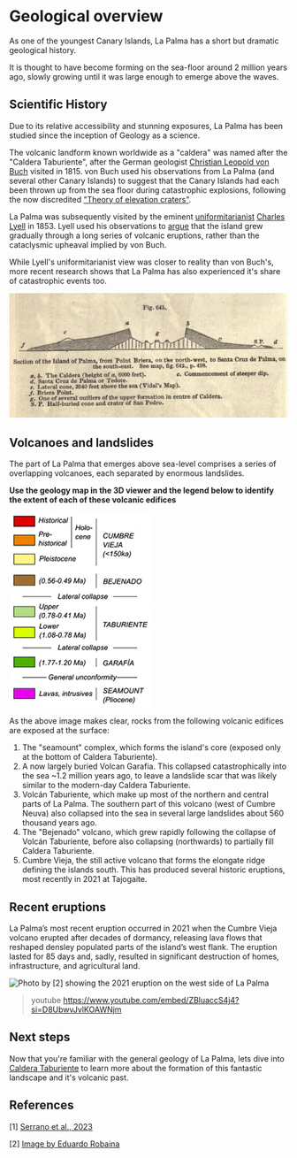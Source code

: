 
# Geological overview

As one of the youngest Canary Islands, La Palma has a short but dramatic geological history. 

It is thought to have become forming on the sea-floor around 2 million years ago, slowly growing until it was large enough to emerge above the waves.

## Scientific History

Due to its relative accessibility and stunning exposures, La Palma has been studied since the inception of Geology as a science.

The volcanic landform known worldwide as a "caldera" was named after the "Caldera Taburiente", after the German geologist [Christian Leopold von Buch](https://www.encyclopedia.com/science/dictionaries-thesauruses-pictures-and-press-releases/buch-christian-leopold-von) visited in 1815. von Buch used his observations from La Palma (and several other Canary Islands) to suggest that the Canary Islands had each been thrown up from the sea floor during catastrophic explosions, following the now discredited ["Theory of elevation craters"](https://en.wikipedia.org/wiki/Elevation_crater).

La Palma was subsequently visited by the eminent  [uniformitarianist](https://en.wikipedia.org/wiki/Uniformitarianism) [Charles Lyell](https://en.wikipedia.org/wiki/Charles_Lyell) in 1853. Lyell used his observations to [argue](https://pubs.geoscienceworld.org/gsl/books/edited-volume/1657/chapter-abstract/107471535/The-geological-travels-of-Sir-Charles-Lyell-in) that the island grew gradually through a long series of volcanic eruptions, rather than the cataclysmic upheaval implied by von Buch.   

While Lyell's uniformitarianist view was closer to reality than von Buch's, more recent research shows that La Palma has also experienced it's share of catastrophic events too. 

![A cross-section across La Palma created by Charles Lyell following his visit. This clearly distinguishes the dense and heavily intruded basalts formed below sea level and overlying volcanic flows and deposits formed once the volcano emerged from the ocean.](./img/lyellSection.jpg)

## Volcanoes and landslides

The part of La Palma that emerges above sea-level comprises a series of overlapping volcanoes, each separated by enormous landslides. 

**Use the geology map in the 3D viewer and the legend below to identify the extent of each of these volcanic edifices**

![Legend for the geological map of La Palma, as adapted from [1]. Click the `geology` button in the 3D viewer to see the map](./img/geolegend.png)

As the above image makes clear, rocks from the following volcanic edifices are exposed at the surface:

1. The "seamount" complex, which forms the island's core (exposed only at the bottom of Caldera Taburiente).
2. A now largely buried Volcan Garafia. This collapsed catastrophically into the sea ~1.2 million years ago, to leave a landslide scar that was likely similar to the modern-day Caldera Taburiente.
3. Volcán Taburiente, which make up most of the northern and central parts of La Palma. The southern part of this volcano (west of Cumbre Neuva) also collapsed into the sea in several large landslides about 560 thousand years ago.
4. The "Bejenado" volcano, which grew rapidly following the  collapse of Volcán Taburiente, before also collapsing (northwards) to partially fill Caldera Taburiente.
5. Cumbre Vieja, the still active volcano that forms the elongate ridge defining the islands south. This has produced several historic eruptions, most recently in 2021 at Tajogaite.


## Recent eruptions

La Palma’s most recent eruption occurred in 2021 when the Cumbre Vieja volcano erupted after decades of dormancy, releasing lava flows that reshaped densley populated parts of the island’s west flank. The eruption lasted for 85 days and, sadly, resulted in significant destruction of homes, infrastructure, and agricultural land. 

![Photo by [2] showing the 2021 eruption on the west side of La Palma](https://upload.wikimedia.org/wikipedia/commons/thumb/6/62/LUN_8401.jpg/2560px-LUN_8401.jpg)

> youtube https://www.youtube.com/embed/ZBluaccS4j4?si=D8UbwvJvlKOAWNjm

## Next steps

Now that you're familiar with the general geology of La Palma, lets dive into [Caldera Taburiente](./#/taburiente) to learn more about the formation of this fantastic landscape and it's volcanic past.

## References

[1] [Serrano et al., 2023](https://www.sciencedirect.com/science/article/pii/S0377027323001270?via%3Dihub)

[2] [Image by Eduardo Robaina](https://en.wikipedia.org/wiki/2021_Cumbre_Vieja_volcanic_eruption#/media/File:LUN_8401.jpg)
